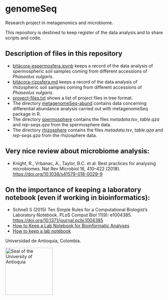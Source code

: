 # genomeSeq
Research project in metagenomics and microbiome.

This repository is destined to keep register of the data analysis and to share scripts and code.

## Description of files in this repository
- [bitácora-espermosfera.ipynb](bitácora-espermosfera.ipynb) keeps a record of the data analysis of spermospheric soil samples coming from different accessions of *Phaseolus vulgaris*.
- [bitácora-rizosfera.md](bitácora-rizosfera.md) keeps a record of the data analysis of rhizospheric soil samples coming from different accessions of *Phaseolus vulgaris*.
- [proyect-files.txt](proyect-files.txt) shows a list of project files in tree format.
- The directory [metagenomeSeq-abund](metagenomeSeq-abund/) contains data concerning differential abundance analysis carried out with metagenomeSeq package in R.
- The directory [spermosphere](spermosphere/) contains the files *metadata.tsv*, *table.qza* and *rep-seqs.qza* from the spermosphere data.
- The directory [rhizosphere](rhizosphere/) contains the files *metadata.tsv*, *table.qza* and *rep-seqs.qza* from the rhizosphere data.

## Very nice review about microbiome analysis:
- Knight, R., Vrbanac, A., Taylor, B.C. et al. Best practices for analysing microbiomes. Nat Rev Microbiol 16, 410–422 (2018). https://doi.org/10.1038/s41579-018-0029-9

## On the importance of keeping a laboratory notebook (even if working in bioinformatics):  
- Schnell S (2015) Ten Simple Rules for a Computational Biologist’s Laboratory Notebook. PLoS Comput Biol 11(9): e1004385. https://doi.org/10.1371/journal.pcbi.1004385
- [How to Keep a Lab Notebook for Bioinformatic Analyses](https://blog.addgene.org/how-to-keep-a-lab-notebook-for-bioinformatic-analyses)
- [How to keep a lab notebook](https://www.sciencemag.org/careers/2019/09/how-keep-lab-notebook)

Universidad de Antioquia, Colombia.

<img src="https://upload.wikimedia.org/wikipedia/commons/thumb/f/fb/Escudo-UdeA.svg/1200px-Escudo-UdeA.svg.png" title="Seal of the University of Antioquia" height="150">
